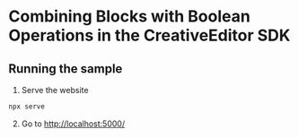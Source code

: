 # Combining Blocks with Boolean Operations in the CreativeEditor SDK

## Running the sample

1. Serve the website

```bash
npx serve
```

2. Go to [http://localhost:5000/](http://localhost:5000/)
